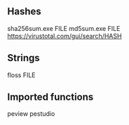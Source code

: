 ## Hashes
sha256sum.exe FILE
md5sum.exe FILE
https://virustotal.com/gui/search/HASH

## Strings
floss FILE

## Imported functions
peview
pestudio


